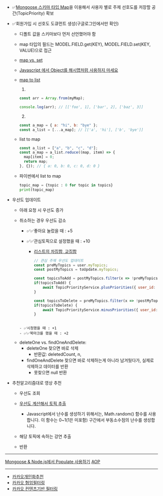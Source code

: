 - ✅[Mongoose 스키마 타입 Map](https://mongoosejs.com/docs/schematypes.html#maps)을 이용해서 사용자 별로 주제 선호도를 저장할 공간(TopicPriority) 확보
- ✅회원가입 시 선호도 도큐먼트 생성(구글로그인에서만 확인)

  - 디폴트 값을 스키마보다 먼저 선언했어야 함
  - map 타입의 필드는 MODEL.FIELD.get(KEY), MODEL.FIELD.set(KEY, VALUE)으로 접근
  - [map vs. set](https://ko.javascript.info/map-set)
  - [Javascript 에서 Object를 해시맵처럼 사용하지 마세요](https://erim1005.tistory.com/entry/Javascript-%EC%97%90%EC%84%9C-Object%EB%A5%BC-%ED%95%B4%EC%8B%9C%EB%A7%B5%EC%B2%98%EB%9F%BC-%EC%82%AC%EC%9A%A9%ED%95%98%EC%A7%80-%EB%A7%88%EC%84%B8%EC%9A%94)
  - [map to list](https://www.designcise.com/web/tutorial/how-to-convert-javascript-map-to-array-of-objects)

    1.

    ```js
    const arr = Array.from(myMap);

    console.log(arr); // [['foo', 1], ['bar', 2], ['baz', 3]]
    ```

    2.

    ```js
    const a_map = { a: "hi", b: "bye" };
    const a_list = [...a_map]; // [['a', 'hi'], ['b', 'bye']]
    ```

  - list to map
    ```js
    const a_list = ["a", "b", "c", "d"];
    const a_map = a_list.reduce((map, item) => {
      map[item] = 0;
      return map;
    }, {}); // { a: 0, b: 0, c: 0, d: 0 }
    ```
  - 파이썬에서 list to map
    ```python
    topic_map = {topic : 0 for topic in topics}
    print(topic_map)
    ```

- 우선도 업데이트

  - 아래 요청 시 우선도 증가
  - 취소하는 경우 우선도 감소

    - ✅✅좋아요 눌렀을 때 : +5
    - ✅✅관심토픽으로 설정했을 때 : +10

      - [리스트의 차집합, 교집합](https://88240.tistory.com/519)

        ```js
        // 관심 주제 우선도 업데이트
        const preMyTopics = user.myTopics;
        const postMyTopics = toUpdate.myTopics;

        const topicsToAdd = postMyTopics.filter(x => !preMyTopics.includes(x));
        if(topicsToAdd) {
            await TopicPriorityService.plusPriorities({ user_id: updatedUser.\_id, topics: topicsToAdd, point: 10})
        }

        const topicsToDelete = preMyTopics.filter(x => !postMyTopics.includes(x));
        if(topicsToDelete) {
            await TopicPriorityService.minusPriorities({ user_id: updatedUser.\_id, topics: topicsToDelete, point: 10})
        }
        ```

    ```

    - ✅시청했을 때 : +1
    - ✅✅북마크를 했을 때 : +2
    ```

  * deleteOne vs. findOneAndDelete:
    - deleteOne 찾으면 바로 삭제
      - 반환값: deletedCount, n,
    - findOneAndDelete 찾으면 바로 삭제하는게 아니라 남겨뒀다가, 실제로 삭제하고 데이터를 반환
      - 못찾으면 null 반환

- 추천알고리즘대로 영상 추천

  - 우선도 조회
  - [우선도 계산해서 토픽 추출](https://blobfolio.com/2019/randomizing-weighted-choices-in-javascript/)

    - Javascript에서 난수를 생성하기 위해서는, Math.random() 함수를 사용합니다. 이 함수는 0~1(1은 미포함) 구간에서 부동소수점의 난수를 생성합니다.

  - 해당 토픽에 속하는 강연 추출
  - 반환

---

[Mongoose & Node.js에서 Populate 사용하기](https://velog.io/@ehgks0000/populate)
[AOP](https://www.npmjs.com/package/to-aop)

---

- [카카오개인화추천](https://tech.kakao.com/2021/06/25/kakao-ai-recommendation-01/)
- [카카오 협업필터링](https://tech.kakao.com/2021/10/18/collaborative-filtering/)
- [카카오 컨텐츠기반 필터링](https://tech.kakao.com/2021/12/27/content-based-filtering-in-kakao/)